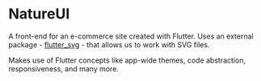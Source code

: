 # NatureUI

A front-end for an e-commerce site created with Flutter.
Uses an external package - [flutter_svg](https://pub.dev/packages/flutter_svg) - that allows us to work with SVG files.

Makes use of Flutter concepts like app-wide themes, code abstraction, responsiveness, and many more.
